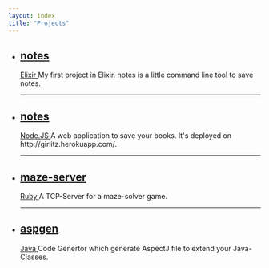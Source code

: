 ```yaml
---
layout: index
title: "Projects"
---
```


<ul class="posts">
  <li class="post">
    <a href="https://github.com/FuriKuri/notes" class="post-link">
      <h2 class="post-title" title="notes">
        notes<br />
      </h2>
      <span class="meta">
        Elixir
      </span>
    </a>
    My first project in Elixir. notes is a little command line tool to save notes.
  </li>

  <hr/>

  <li class="post">
    <a href="https://github.com/FuriKuri/girlitz" class="post-link">
      <h2 class="post-title" title="girlitz">
        notes<br />
      </h2>
      <span class="meta">
        Node.JS
      </span>
    </a>
    A web application to save your books. It's deployed on http://girlitz.herokuapp.com/.
  </li>

  <hr/>

  <li class="post">
    <a href="https://github.com/FuriKuri/maze-server" class="post-link">
      <h2 class="post-title" title="maze-server">
        maze-server<br />
      </h2>
      <span class="meta">
        Ruby
      </span>
    </a>
    A TCP-Server for a maze-solver game.
  </li>

  <hr/>

  <li class="post">
    <a href="https://github.com/FuriKuri/aspgen" class="post-link">
      <h2 class="post-title" title="aspgen">
        aspgen<br />
      </h2>
      <span class="meta">
        Java
      </span>
    </a>
    Code Genertor which generate AspectJ file to extend your Java-Classes.
  </li>
</ul>
